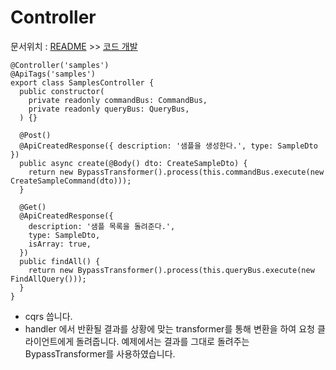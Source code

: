 # Controller

문서위치 : [README](../../README.md) >> [코드 개발](../Code-Developing.md)


```tsx
@Controller('samples')
@ApiTags('samples')
export class SamplesController {
  public constructor(
    private readonly commandBus: CommandBus,
    private readonly queryBus: QueryBus,
  ) {}

  @Post()
  @ApiCreatedResponse({ description: '샘플을 생성한다.', type: SampleDto })
  public async create(@Body() dto: CreateSampleDto) {
    return new BypassTransformer().process(this.commandBus.execute(new CreateSampleCommand(dto)));
  }

  @Get()
  @ApiCreatedResponse({
    description: '샘플 목록을 돌려준다.',
    type: SampleDto,
    isArray: true,
  })
  public findAll() {
    return new BypassTransformer().process(this.queryBus.execute(new FindAllQuery()));
  }
}
```

- cqrs 씁니다.
- handler 에서 반환될 결과를 상황에 맞는 transformer를 통해 변환을 하여 요청 클라이언트에게 돌려줍니다. 예제에서는 결과를 그대로 돌려주는 BypassTransformer를 사용하였습니다.
